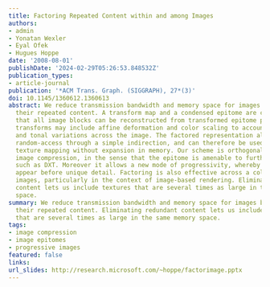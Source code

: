 ```yaml
---
title: Factoring Repeated Content within and among Images
authors:
- admin
- Yonatan Wexler
- Eyal Ofek
- Hugues Hoppe
date: '2008-08-01'
publishDate: '2024-02-29T05:26:53.848532Z'
publication_types:
- article-journal
publication: '*ACM Trans. Graph. (SIGGRAPH), 27*(3)'
doi: 10.1145/1360612.1360613
abstract: We reduce transmission bandwidth and memory space for images by factoring
  their repeated content. A transform map and a condensed epitome are created such
  that all image blocks can be reconstructed from transformed epitome patches. The
  transforms may include affine deformation and color scaling to account for perspective
  and tonal variations across the image. The factored representation allows efficient
  random-access through a simple indirection, and can therefore be used for real-time
  texture mapping without expansion in memory. Our scheme is orthogonal to traditional
  image compression, in the sense that the epitome is amenable to further compression
  such as DXT. Moreover it allows a new mode of progressivity, whereby generic features
  appear before unique detail. Factoring is also effective across a collection of
  images, particularly in the context of image-based rendering. Eliminating redundant
  content lets us include textures that are several times as large in the same memory
  space.
summary: We reduce transmission bandwidth and memory space for images by factoring
  their repeated content. Eliminating redundant content lets us include textures
  that are several times as large in the same memory space.
tags:
- image compression
- image epitomes
- progressive images
featured: false
links:
url_slides: http://research.microsoft.com/~hoppe/factorimage.pptx
---
```


